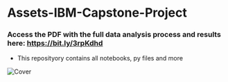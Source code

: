 # Assets-IBM-Capstone-Project

### Access the PDF with the full data analysis process and results here: https://bit.ly/3rpKdhd

- This reposityory contains all notebooks, py files and more

![Cover](https://i.imgur.com/p6MgUre.png)
